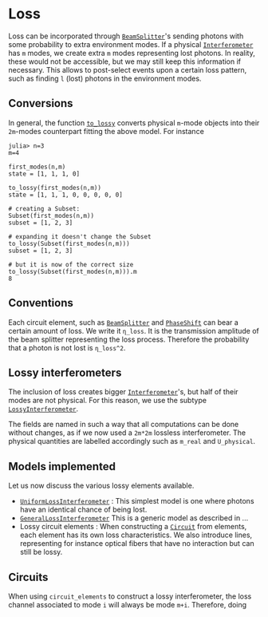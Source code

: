 # Loss

Loss can be incorporated through [`BeamSplitter`](@ref)'s sending photons with some probability to extra environment modes. If a physical [`Interferometer`](@ref) has `m` modes, we create extra `m` modes representing lost photons. In reality, these would not be accessible, but we may still keep this information if necessary. This allows to post-select events upon a certain loss pattern, such as finding `l` (lost) photons in the environment modes.

## Conversions

In general, the function [`to_lossy`](@ref) converts physical `m`-mode objects into their `2m`-modes counterpart fitting the above model. For instance

    julia> n=3
    m=4

    first_modes(n,m)
    state = [1, 1, 1, 0]

    to_lossy(first_modes(n,m))
    state = [1, 1, 1, 0, 0, 0, 0, 0]

    # creating a Subset:
    Subset(first_modes(n,m))
    subset = [1, 2, 3]

    # expanding it doesn't change the Subset
    to_lossy(Subset(first_modes(n,m)))
    subset = [1, 2, 3]

    # but it is now of the correct size
    to_lossy(Subset(first_modes(n,m))).m
    8

## Conventions

Each circuit element, such as [`BeamSplitter`](@ref) and [`PhaseShift`](@ref) can bear a certain amount of loss. We write it `η_loss`. It is the transmission amplitude of the beam splitter representing the loss process. Therefore the probability that a photon is not lost is `η_loss^2`.

## Lossy interferometers

The inclusion of loss creates bigger [`Interferometer`](@ref)'s, but half of their modes are not physical. For this reason, we use the subtype [`LossyInterferometer`](@ref).

The fields are named in such a way that all computations can be done without changes, as if we now used a `2m*2m` lossless interferometer. The physical quantities are labelled accordingly such as `m_real` and `U_physical`.

## Models implemented

Let us now discuss the various lossy elements available.
* [`UniformLossInterferometer`](@ref) : This simplest model is one where photons have an identical chance of being lost.
* [`GeneralLossInterferometer`](@ref) This is a generic model as described in ...
* Lossy circuit elements : When constructing a [`Circuit`](@ref) from elements, each element has its own loss characteristics. We also introduce lines, representing for instance optical fibers that have no interaction but can still be lossy.

## Circuits

When using `circuit_elements` to construct a lossy interferometer, the loss channel associated to mode `i` will always be mode `m+i`. Therefore, doing
